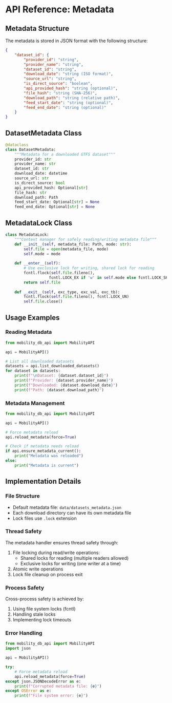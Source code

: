# API Reference: Metadata

## Metadata Structure

The metadata is stored in JSON format with the following structure:

```json
{
    "dataset_id": {
        "provider_id": "string",
        "provider_name": "string",
        "dataset_id": "string",
        "download_date": "string (ISO format)",
        "source_url": "string",
        "is_direct_source": "boolean",
        "api_provided_hash": "string (optional)",
        "file_hash": "string (SHA-256)",
        "download_path": "string (relative path)",
        "feed_start_date": "string (optional)",
        "feed_end_date": "string (optional)"
    }
}
```

## DatasetMetadata Class

```python
@dataclass
class DatasetMetadata:
    """Metadata for a downloaded GTFS dataset"""
    provider_id: str
    provider_name: str
    dataset_id: str
    download_date: datetime
    source_url: str
    is_direct_source: bool
    api_provided_hash: Optional[str]
    file_hash: str
    download_path: Path
    feed_start_date: Optional[str] = None
    feed_end_date: Optional[str] = None
```

## MetadataLock Class

```python
class MetadataLock:
    """Context manager for safely reading/writing metadata file"""
    def __init__(self, metadata_file: Path, mode: str):
        self.file = open(metadata_file, mode)
        self.mode = mode
    
    def __enter__(self):
        # Use exclusive lock for writing, shared lock for reading
        fcntl.flock(self.file.fileno(), 
                   fcntl.LOCK_EX if 'w' in self.mode else fcntl.LOCK_SH)
        return self.file
    
    def __exit__(self, exc_type, exc_val, exc_tb):
        fcntl.flock(self.file.fileno(), fcntl.LOCK_UN)
        self.file.close()
```

## Usage Examples

### Reading Metadata

```python
from mobility_db_api import MobilityAPI

api = MobilityAPI()

# List all downloaded datasets
datasets = api.list_downloaded_datasets()
for dataset in datasets:
    print(f"\nDataset: {dataset.dataset_id}")
    print(f"Provider: {dataset.provider_name}")
    print(f"Downloaded: {dataset.download_date}")
    print(f"Path: {dataset.download_path}")
```

### Metadata Management

```python
from mobility_db_api import MobilityAPI

api = MobilityAPI()

# Force metadata reload
api.reload_metadata(force=True)

# Check if metadata needs reload
if api.ensure_metadata_current():
    print("Metadata was reloaded")
else:
    print("Metadata is current")
```

## Implementation Details

### File Structure

- Default metadata file: `data/datasets_metadata.json`
- Each download directory can have its own metadata file
- Lock files use `.lock` extension

### Thread Safety

The metadata handler ensures thread safety through:

1. File locking during read/write operations:
   - Shared locks for reading (multiple readers allowed)
   - Exclusive locks for writing (one writer at a time)
2. Atomic write operations
3. Lock file cleanup on process exit

### Process Safety

Cross-process safety is achieved by:

1. Using file system locks (fcntl)
2. Handling stale locks
3. Implementing lock timeouts

### Error Handling

```python
from mobility_db_api import MobilityAPI
import json

api = MobilityAPI()

try:
    # Force metadata reload
    api.reload_metadata(force=True)
except json.JSONDecodeError as e:
    print(f"Corrupted metadata file: {e}")
except OSError as e:
    print(f"File system error: {e}")
``` 